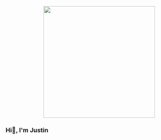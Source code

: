 <div align="center">
  <img src="https://media.giphy.com/media/iIqmM5tTjmpOB9mpbn/giphy.gif" width="300">
</div>

### Hi👋, I'm Justin

<!--
**justin-A18/justin-A18** is a ✨ _special_ ✨ repository because its `README.md` (this file) appears on your GitHub profile.

Here are some ideas to get you started:

- 🔭 I’m currently working on ...
- 🌱 I’m currently learning ...
- 👯 I’m looking to collaborate on ...
- 🤔 I’m looking for help with ...
- 💬 Ask me about ...
- 📫 How to reach me: ...
- 😄 Pronouns: ...
- ⚡ Fun fact: ...
-->
